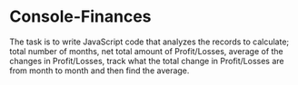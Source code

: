 # Console-Finances
The task is to write JavaScript code that analyzes the records to calculate; total number of months, net total amount of Profit/Losses, average of the changes in Profit/Losses, track what the total change in Profit/Losses are from month to month and then find the average.
